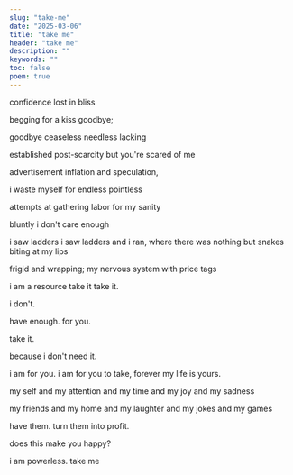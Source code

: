 ```yaml
---
slug: "take-me"
date: "2025-03-06"
title: "take me"
header: "take me"
description: ""
keywords: ""
toc: false
poem: true
---
```


confidence
lost in bliss

begging
for a kiss
goodbye;

goodbye
ceaseless
needless
lacking

established
post-scarcity
but you're scared
of me

advertisement
inflation
and speculation,

i waste myself
for endless
pointless

attempts at
gathering labor for
my sanity

bluntly
i don't care enough

i saw ladders
i saw ladders and i ran,
where there was nothing
but snakes
biting at
my lips

frigid and wrapping;
my nervous system
with price tags

i am a resource
take it
take it.

i don't.

have enough.
for you.

take it.

because i don't
need it.

i am for you.
i am for you to take, forever
my life is yours.

my self and my attention and my time and my joy and my sadness

my friends and my home and my laughter and my jokes and my games

have them. turn them into profit.

does this make you happy?

i am powerless.
take me
